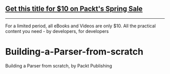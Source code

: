 ## [Get this title for $10 on Packt's Spring Sale](https://www.packt.com/V17352?utm_source=github&utm_medium=packt-github-repo&utm_campaign=spring_10_dollar_2022)
-----
For a limited period, all eBooks and Videos are only $10. All the practical content you need \- by developers, for developers

# Building-a-Parser-from-scratch
Building a Parser from scratch, by Packt Publishing
